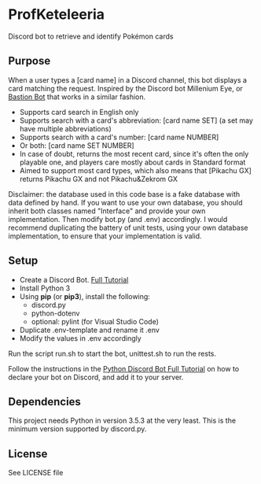 # ProfKeteleeria

Discord bot to retrieve and identify Pokémon cards

## Purpose

When a user types a [card name] in a Discord channel, this bot displays a card matching the request. Inspired by the Discord bot Millenium Eye, or [Bastion Bot](https://github.com/AlphaKretin/bastion-bot) that works in a similar fashion.

- Supports card search in English only
- Supports search with a card's abbreviation: [card name SET] (a set may have multiple abbreviations)
- Supports search with a card's number: [card name NUMBER]
- Or both: [card name SET NUMBER]
- In case of doubt, returns the most recent card, since it's often the only playable one, and players care mostly about cards in Standard format
- Aimed to support most card types, which also means that [Pikachu GX] returns Pikachu GX and not Pikachu&Zekrom GX

Disclaimer: the database used in this code base is a fake database with data defined by hand. 
If you want to use your own database, you should inherit both classes named "Interface" and provide your own implementation. Then modify bot.py (and .env) accordingly. I would recommend duplicating the battery of unit tests, using your own database implementation, to ensure that your implementation is valid.

## Setup

- Create a Discord Bot. [Full Tutorial](https://realpython.com/how-to-make-a-discord-bot-python/#how-to-make-a-discord-bot-in-python)
- Install Python 3
- Using __pip__ (or __pip3__), install the following:
  - discord.py
  - python-dotenv
  - optional: pylint (for Visual Studio Code)
- Duplicate .env-template and rename it .env
- Modify the values in .env accordingly

Run the script run.sh to start the bot, unittest.sh to run the rests.

Follow the instructions in the [Python Discord Bot Full Tutorial](https://realpython.com/how-to-make-a-discord-bot-python/#how-to-make-a-discord-bot-in-python)
 on how to declare your bot on Discord, and add it to your server.

## Dependencies

This project needs Python in version 3.5.3 at the very least. This is the minimum version supported by discord.py.

## License

See LICENSE file
